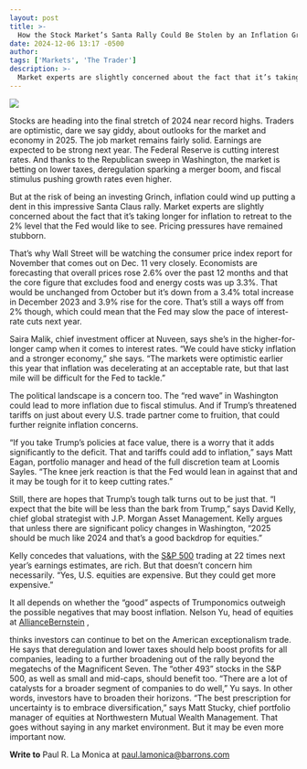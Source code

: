 ```yaml
---
layout: post
title: >-
  How the Stock Market’s Santa Rally Could Be Stolen by an Inflation Grinch
date: 2024-12-06 13:17 -0500
author: 
tags: ['Markets', 'The Trader']
description: >-
  Market experts are slightly concerned about the fact that it’s taking longer for inflation to retreat to the 2% level that the Fed would like to see.
---
```






 


 








![](https://images.barrons.com/im-67368371?width=548&height=365)






Stocks are heading into the final stretch of 2024 near record highs. Traders are optimistic, dare we say giddy, about outlooks for the market and economy in 2025. The job market remains fairly solid. Earnings are expected to be strong next year. The Federal Reserve is cutting interest rates. And thanks to the Republican sweep in Washington, the market is betting on lower taxes, deregulation sparking a merger boom, and fiscal stimulus pushing growth rates even higher.


 But at the risk of being an investing Grinch, inflation could wind up putting a dent in this impressive Santa Claus rally. Market experts are slightly concerned about the fact that it’s taking longer for inflation to retreat to the 2% level that the Fed would like to see. Pricing pressures have remained stubborn. 


That’s why Wall Street will be watching the consumer price index report for November that comes out on Dec. 11 very closely. Economists are forecasting that overall prices rose 2.6% over the past 12 months and that the core figure that excludes food and energy costs was up 3.3%. That would be unchanged from October but it’s down from a 3.4% total increase in December 2023 and 3.9% rise for the core. That’s still a ways off from 2% though, which could mean that the Fed may slow the pace of interest-rate cuts next year. 






Saira Malik, chief investment officer at Nuveen, says she’s in the higher-for-longer camp when it comes to interest rates. “We could have sticky inflation and a stronger economy,” she says. “The markets were optimistic earlier this year that inflation was decelerating at an acceptable rate, but that last mile will be difficult for the Fed to tackle.”


The political landscape is a concern too. The “red wave” in Washington could lead to more inflation due to fiscal stimulus. And if Trump’s threatened tariffs on just about every U.S. trade partner come to fruition, that could further reignite inflation concerns.


“If you take Trump’s policies at face value, there is a worry that it adds significantly to the deficit. That and tariffs could add to inflation,” says Matt Eagan, portfolio manager and head of the full discretion team at Loomis Sayles. “The knee jerk reaction is that the Fed would lean in against that and it may be tough for it to keep cutting rates.”


Still, there are hopes that Trump’s tough talk turns out to be just that. “I expect that the bite will be less than the bark from Trump,” says David Kelly, chief global strategist with J.P. Morgan Asset Management. Kelly argues that unless there are significant policy changes in Washington, “2025 should be much like 2024 and that’s a good backdrop for equities.”





Kelly concedes that valuations, with the 
[S&P 500](https://www.barrons.com/market-data/indexes/spx?mod=article_chiclet) trading at 22 times next year’s earnings estimates, are rich. But that doesn’t concern him necessarily. “Yes, U.S. equities are expensive. But they could get more expensive.”


It all depends on whether the “good” aspects of Trumponomics outweigh the possible negatives that may boost inflation. Nelson Yu, head of equities at [AllianceBernstein](https://www.barrons.com/market-data/stocks/AB) , 



 thinks investors can continue to bet on the American exceptionalism trade. He says that deregulation and lower taxes should help boost profits for all companies, leading to a further broadening out of the rally beyond the megatechs of the Magnificent Seven. The “other 493” stocks in the S&P 500, as well as small and mid-caps, should benefit too. “There are a lot of catalysts for a broader segment of companies to do well,” Yu says.
In other words, investors have to broaden their horizons. “The best prescription for uncertainty is to embrace diversification,” says Matt Stucky, chief portfolio manager of equities at Northwestern Mutual Wealth Management. That goes without saying in any market environment. But it may be even more important now.


**Write to**  Paul R. La Monica at [paul.lamonica@barrons.com](mailto:paul.lamonica@barrons.com)









